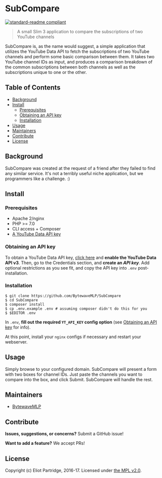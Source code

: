 # SubCompare

[![standard-readme compliant](https://img.shields.io/badge/readme%20style-standard-brightgreen.svg?style=flat-square)](https://github.com/RichardLitt/standard-readme)

> A small Slim 3 application to compare the subscriptions of two YouTube channels

SubCompare is, as the name would suggest, a simple application that utilizes the YouTube Data API to fetch the subscriptions of two YouTube channels and perform some basic comparison between them. It takes two YouTube channel IDs as input, and produces a comparison breakdown of the common subscriptions between both channels as well as the subscriptions unique to one or the other.

## Table of Contents

- [Background](#background)
- [Install](#install)
    - [Prerequisites](#prerequisites)
	- [Obtaining an API key](#obtaining-an-api-key)
	- [Installation](#installation)
- [Usage](#usage)
- [Maintainers](#maintainers)
- [Contribute](#contribute)
- [License](#license)

## Background

SubCompare was created at the request of a friend after they failed to find any similar service. It's not a terribly useful niche application, but we programmers like a challenge. :)

## Install

### Prerequisites

- Apache 2/nginx
- PHP >= 7.0
- CLI access + Composer
- [A YouTube Data API key](#obtaining-an-api-key)

### Obtaining an API key

To obtain a YouTube Data API key, [click here](https://console.developers.google.com/apis) and **enable the YouTube Data API v3**. Then, go to the Credentials section, and **create an _API key_**. Add optional restrictions as you see fit, and copy the API key into `.env` post-installation.

### Installation

```
$ git clone https://github.com/BytewaveMLP/SubCompare
$ cd SubCompare
$ composer install
$ cp .env.example .env # assuming composer didn't do this for you
$ $EDITOR .env
```

In `.env`, **fill out the required `YT_API_KEY` config option** (see [Obtaining an API key](#obtaining-an-api-key) for info).

At this point, install your `nginx` configs if necessary and restart your webserver.

## Usage

Simply browse to your configured domain. SubCompare will present a form with two boxes for channel IDs. Just paste the channels you want to compare into the box, and click Submit. SubCompare will handle the rest.

## Maintainers

- [BytewaveMLP](https://github.com/BytewaveMLP)

## Contribute

**Issues, suggestions, or concerns?** Submit a GitHub issue!

**Want to add a feature?** We accept PRs!

## License

Copyright (c) Eliot Partridge, 2016-17. Licensed under [the MPL v2.0](/LICENSE).

